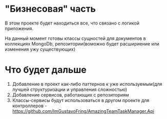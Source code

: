 # "Бизнесовая" часть
В этом проекте будет находиться все, что связано с логикой приложения.

На данный момент готовы классы сущностей для документов в коллекциях MongoDb,
репозитории(воможно будет расшириение или изменения ужу существующих)

# Что будет дальше
1. Добавление в проект как-либо паттернов к уже используемым(для лучшей структуризации и управления сложностью)
2. Добавление сервисов, работающих с репозиториям
3. Классы-сервисы будут использоваться в другом проекте для контроллеров - https://github.com/ImGustavoFring/AmazingTeamTaskManager.Api
